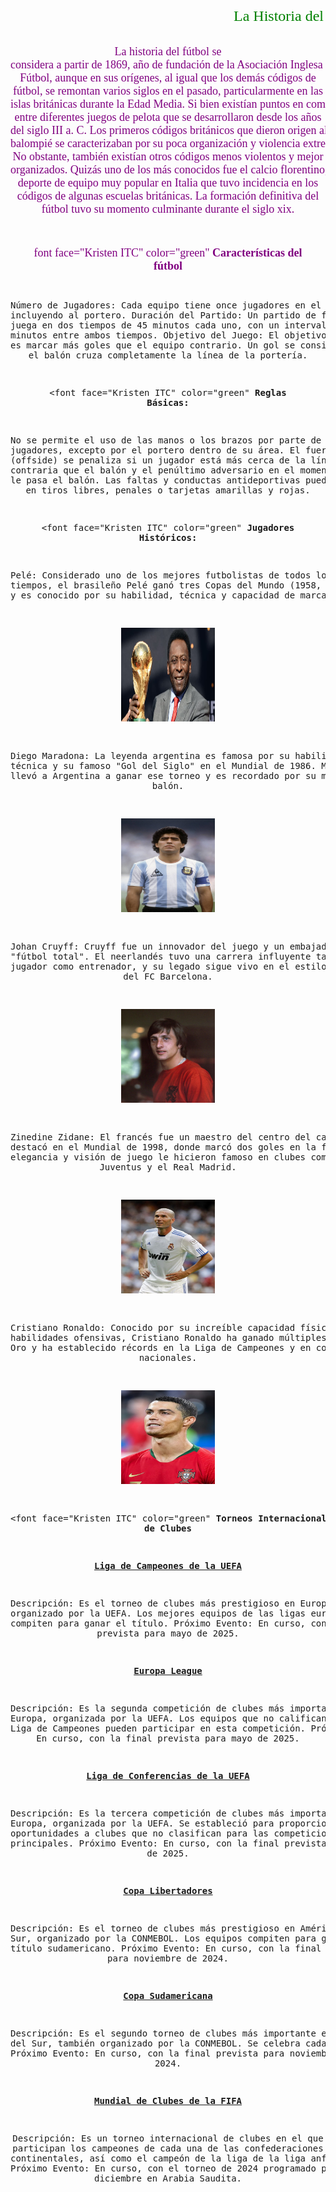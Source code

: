 
<html>
<head>
<title> El Fútbol </title>
</head>
<body background="fondo9.jpg">
<pre>

<font face="Kristen ITC" color="green"><script languaje="java/script" type="text/javascript">
  var nombre=prompt("Ingrese su nombre","")
  document.write("Hola"+ " "+nombre)
</script></font>


<center><marquee behavior="scroll"><font face="Kristen ITC" color="Green" size=5>La Historia del Fútbol</font></marquee>

<font face="Tahoma" size=4 color="purple" >La historia del fútbol se considera a partir de 1869, año de fundación de la Asociación Inglesa de Fútbol, aunque en sus orígenes, 
al igual que los demás códigos de fútbol, se remontan varios siglos en el pasado, particularmente en las islas británicas durante la Edad Media.​ 
Si bien existían puntos en común entre diferentes juegos de pelota que se desarrollaron desde los años del siglo III a. C.
Los primeros códigos británicos que dieron origen al balompié se caracterizaban por su poca organización y violencia extrema. No obstante, también existían otros códigos menos violentos y 
mejor organizados. Quizás uno de los más conocidos fue el calcio florentino, deporte de equipo muy popular en Italia que tuvo incidencia en los códigos de algunas escuelas británicas.
​La formación definitiva del fútbol tuvo su momento culminante durante el siglo xix.




font face="Kristen ITC" color="green" <b>Características del fútbol</font></b>

Número de Jugadores: Cada equipo tiene once jugadores en el campo, incluyendo al portero.
Duración del Partido: Un partido de fútbol se juega en dos tiempos de 45 minutos cada uno, con un intervalo de 15 minutos entre ambos tiempos.
Objetivo del Juego: El objetivo principal es marcar más goles que el equipo contrario. Un gol se consigue cuando el balón 
cruza completamente la línea de la portería.

<font face="Kristen ITC" color="green" <b>Reglas Básicas:</font></b> 

No se permite el uso de las manos o los brazos por parte de los jugadores, excepto por el portero dentro de su área.
El fuera de juego (offside) se penaliza si un jugador está más cerca de la línea de meta contraria que el balón y el 
penúltimo adversario en el momento en que se le pasa el balón.
Las faltas y conductas antideportivas pueden resultar en tiros libres, penales o tarjetas amarillas y rojas.


<font face="Kristen ITC" color="green" <b>Jugadores Históricos:</font></b>

Pelé: Considerado uno de los mejores futbolistas de todos los tiempos, el brasileño Pelé ganó tres Copas del Mundo (1958, 1962, 1970) 
y es conocido por su habilidad, técnica y capacidad de marcar goles.

<img src="pele.jpeg" width=150 height=150></img>

Diego Maradona: La leyenda argentina es famosa por su habilidad técnica y su famoso "Gol del Siglo" en el Mundial de 1986. 
Maradona llevó a Argentina a ganar ese torneo y es recordado por su magia con el balón.

<img src="maradona.jpg" width=150 height=150></img>

Johan Cruyff: Cruyff fue un innovador del juego y un embajador del "fútbol total". El neerlandés tuvo una carrera 
influyente tanto como jugador como entrenador, y su legado sigue vivo en el estilo de juego del FC Barcelona.

<img src="cruy.jpg" width=150 height=150></img>

Zinedine Zidane: El francés fue un maestro del centro del campo y destacó en el Mundial de 1998, donde marcó dos goles en la final. 
Su elegancia y visión de juego le hicieron famoso en clubes como la Juventus y el Real Madrid.

<img src="zidan.jpg" width=150 height=150></img>

Cristiano Ronaldo: Conocido por su increíble capacidad física y habilidades ofensivas, Cristiano Ronaldo 
ha ganado múltiples Balones de Oro y ha establecido récords en la Liga de Campeones y en competiciones nacionales.

<img src="ronaldo.jpg" width=150 height=150></img>

<font face="Kristen ITC" color="green" <b>Torneos Internacionales de Clubes</font></b>


<b><u>Liga de Campeones de la UEFA</u></b>

Descripción: Es el torneo de clubes más prestigioso en Europa, organizado por la UEFA. Los mejores equipos de las ligas 
europeas compiten para ganar el título.
Próximo Evento: En curso, con la final prevista para mayo de 2025.

<b><u>Europa League</u></b>

Descripción: Es la segunda competición de clubes más importante en Europa, organizada por la UEFA. Los equipos que no 
califican para la Liga de Campeones pueden participar en esta competición.
Próximo Evento: En curso, con la final prevista para mayo de 2025.

<b><u>Liga de Conferencias de la UEFA</u></b>

Descripción: Es la tercera competición de clubes más importante en Europa, organizada por la UEFA. Se estableció para proporcionar oportunidades 
a clubes que no clasifican para las competiciones principales.
Próximo Evento: En curso, con la final prevista para mayo de 2025.

<b><u>Copa Libertadores</u></b>

Descripción: Es el torneo de clubes más prestigioso en América del Sur, organizado por la CONMEBOL. Los equipos compiten para 
ganar el título sudamericano.
Próximo Evento: En curso, con la final prevista para noviembre de 2024.

<b><u>Copa Sudamericana</u></b>

Descripción: Es el segundo torneo de clubes más importante en América del Sur, también organizado por la CONMEBOL. Se celebra cada año.
Próximo Evento: En curso, con la final prevista para noviembre de 2024.

<b><u>Mundial de Clubes de la FIFA</u></b>

Descripción: Es un torneo internacional de clubes en el que participan los campeones de cada una de las confederaciones continentales, así 
como el campeón de la liga de la liga anfitriona.
Próximo Evento: En curso, con el torneo de 2024 programado para diciembre en Arabia Saudita.</font></center>

